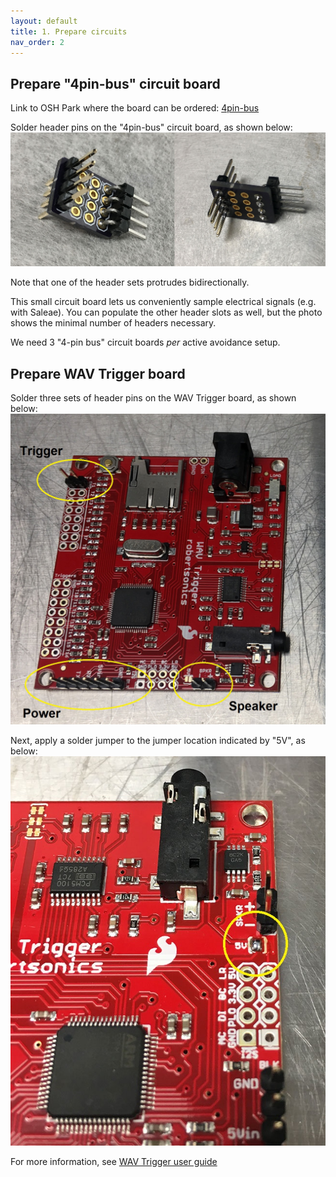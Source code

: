 ```yaml
---
layout: default
title: 1. Prepare circuits
nav_order: 2
---
```


## Prepare "4pin-bus" circuit board

Link to OSH Park where the board can be ordered: [4pin-bus](https://oshpark.com/shared_projects/qv0rC8Yo)

Solder header pins on the "4pin-bus" circuit board, as shown below:
![Finished 4pin-bus circuit board](4pin_bus.jpg)

Note that one of the header sets protrudes bidirectionally.

This small circuit board lets us conveniently sample electrical signals (e.g. with Saleae). You can populate the other header slots as well, but the photo shows the minimal number of headers necessary.

We need 3 "4-pin bus" circuit boards _per_ active avoidance setup.

## Prepare WAV Trigger board

Solder three sets of header pins on the WAV Trigger board, as shown below:
![WAV Trigger board with header pins](wav_trigger.jpg)

Next, apply a solder jumper to the jumper location indicated by "5V", as below:
![Solder jumper for 5V](wav_trigger_solderjumper.jpg)

For more information, see [WAV Trigger user guide](https://robertsonics.com/wav-trigger-online-user-guide/#chapter1)
